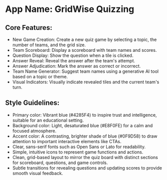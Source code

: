 # **App Name**: GridWise Quizzing

## Core Features:

- New Game Creation: Create a new quiz game by selecting a topic, the number of teams, and the grid size.
- Team Scoreboard: Display a scoreboard with team names and scores.
- Question Display: Show the question when a tile is clicked.
- Answer Reveal: Reveal the answer after the team's attempt.
- Answer Adjudication: Mark the answer as correct or incorrect.
- Team Name Generator: Suggest team names using a generative AI tool based on a topic or theme.
- Visual Indicators: Visually indicate revealed tiles and the current team's turn.

## Style Guidelines:

- Primary color: Vibrant blue (#4285F4) to inspire trust and intelligence, suitable for an educational setting.
- Background color: Light, desaturated blue (#E8F0FE) for a calm and focused atmosphere.
- Accent color: A contrasting, brighter shade of blue (#0F9D58) to draw attention to important interactive elements like CTAs.
- Clear, sans-serif fonts such as Open Sans or Lato for readability.
- Simple, intuitive icons to represent game functions and actions.
- Clean, grid-based layout to mirror the quiz board with distinct sections for scoreboard, questions, and game controls.
- Subtle transitions for revealing questions and updating scores to provide smooth visual feedback.